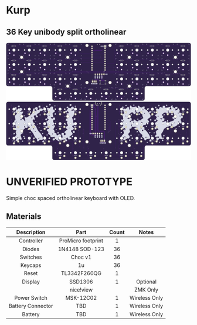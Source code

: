 # Kurp
## 36 Key unibody split ortholinear

![top](renders/kurp-top.png)
![bottom](renders/kurp-bottom.png)

# UNVERIFIED PROTOTYPE

Simple choc spaced ortholinear keyboard with OLED.

## Materials

| Description | Part | Count | Notes |
| :---: | :---: | :---: | :---: |
| Controller | ProMicro footprint | 1 |  | 
| Diodes | 1N4148 SOD-123  | 36 |  |
| Switches | Choc v1 | 36 |  | 
| Keycaps | 1u | 36 | |
| Reset | TL3342F260QG | 1 | |
| Display | SSD1306 | 1 | Optional |
| | nice!view |  | ZMK Only |
| Power Switch |  MSK-12C02 | 1 | Wireless Only | 
| Battery Connector | TBD | 1 | Wireless Only | 
| Battery | TBD | 1 | Wireless Only |
